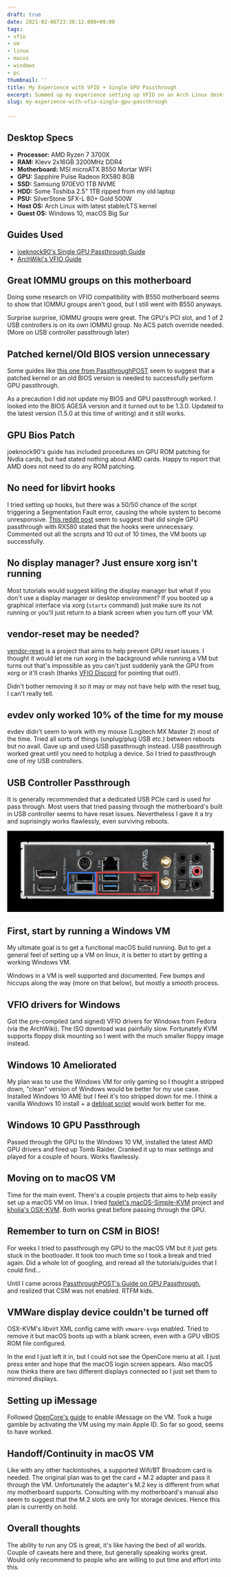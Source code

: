 ```yaml
---
draft: true
date: 2021-02-06T23:30:12.000+09:00
tags:
- vfio
- vm
- linux
- macos
- windows
- pc
thumbnail: ''
title: My Experience with VFIO + Single GPU Passthrough
excerpt: Summed up my experience setting up VFIO on an Arch Linux desktop.
slug: my-experience-with-vfio-single-gpu-passthrough

---
```

## Desktop Specs

* **Processor:** AMD Ryzen 7 3700X
* **RAM:** Klevv 2x16GB 3200MHz DDR4
* **Motherboard:** MSI microATX B550 Mortar WIFI
* **GPU:** Sapphire Pulse Radeon RX580 8GB
* **SSD:** Samsung 970EVO 1TB NVME
* **HDD:** Some Toshiba 2.5" 1TB ripped from my old laptop
* **PSU:** SilverStone SFX-L 80+ Gold 500W
* **Host OS:** Arch Linux with latest stable/LTS kernel
* **Guest OS:** Windows 10, macOS Big Sur

## Guides Used

* [joeknock90's Single GPU Passthrough Guide](https://github.com/joeknock90/Single-GPU-Passthrough)
* [ArchWiki's VFIO Guide](https://wiki.archlinux.org/index.php/PCI_passthrough_via_OVMF)

## Great IOMMU groups on this motherboard

Doing some research on VFIO compatibility with B550 motherboard seems to show that IOMMU groups aren't good, but I still went with B550 anyways.

Surprise surprise, IOMMU groups were great. The GPU's PCI slot, and 1 of 2 USB controllers is on its own IOMMU group. No ACS patch override needed. (More on USB controller passthrough later)

## Patched kernel/Old BIOS version unnecessary

Some guides like [this one from PassthroughPOST](https://passthroughpo.st/mac-os-vm-guide-part-2-gpu-passthrough-and-tweaks/) seem to suggest that a patched kernel or an old BIOS version is needed to successfully perform GPU passthrough.

As a precaution I did not update my BIOS and GPU passthrough worked. I looked into the BIOS AGESA version and it turned out to be 1.3.0. Updated to the latest version (1.5.0 at this time of writing) and it still works.

## GPU Bios Patch

joeknock90's guide has included procedures on GPU ROM patching for Nvdia cards, but had stated nothing about AMD cards. Happy to report that AMD does not need to do any ROM patching.

## No need for libvirt hooks

I tried setting up hooks, but there was a 50/50 chance of the script triggering a Segmentation Fault error, causing the whole system to become unresponsive. [This reddit post](https://www.reddit.com/r/VFIO/comments/dc3mu3/rx580_my_experiences_in_passthrough/) seem to suggest that did single GPU passthrough with RX580 stated that the hooks were unnecessary. Commented out all the scripts and 10 out of 10 times, the VM boots up successfully.

## No display manager? Just ensure xorg isn't running

Most tutorials would suggest killing the display manager but what if you don't use a display manager or desktop environment? If you booted up a graphical interface via xorg (`startx` command) just make sure its not running or you'll just return to a blank screen when you turn off your VM.

## vendor-reset may be needed?

[vendor-reset](https://www.reddit.com/r/VFIO/comments/jturbd/vendorreset_new_project_to_help_amd_users_vfio/) is a project that aims to help prevent GPU reset issues. I thought it would let me run xorg in the background while running a VM but turns out that's impossible as you can't just suddenly yank the GPU from xorg or it'll crash (thanks [VFIO Discord](https://www.reddit.com/r/VFIO/comments/5b5znr/click_here_to_join_the_vfio_discord_server/) for pointing that out!).

Didn't bother removing it so it may or may not have help with the reset bug, I can't really tell.

## evdev only worked 10% of the time for my mouse

evdev didn't seem to work with my mouse (Logitech MX Master 2) most of the time. Tried all sorts of things (unplug/plug USB etc.) between reboots but no avail. Gave up and used USB passthrough instead. USB passthrough worked great until you need to hotplug a device. So I tried to passthrough one of my USB controllers.

## USB Controller Passthrough

It is generally recommended that a dedicated USB PCIe card is used for pass through. Most users that tried passing through the motherboard's built in USB controller seems to have reset issues. Nevertheless I gave it a try and suprisingly works flawlessly, even surviving reboots.

![I/O layout of an MSI B550 MORTAR WIFI motherboard](/src/uploads/desktop-io.png "On the MSI B550 MORTAR WIFI, red ports are on one USB controller, and the blue ports + front ports are on another controller")

## First, start by running a Windows VM

My ultimate goal is to get a functional macOS build running. But to get a general feel of setting up a VM on linux, it is better to start by getting a working Windows VM.

Windows in a VM is well supported and documented. Few bumps and hiccups along the way (more on that below), but mostly a smooth process.

## VFIO drivers for Windows

Got the pre-compiled (and signed) VFIO drivers for Windows from Fedora (via the ArchWiki). The ISO download was painfully slow. Fortunately KVM supports floppy disk mounting so I went with the much smaller floppy image instead.

## Windows 10 Ameliorated

My plan was to use the Windows VM for only gaming so I thought a stripped down, "clean" version of Windows would be better for my use case. Installed Windows 10 AME but I feel it's too stripped down for me. I think a vanilla Windows 10 install + a [debloat script](https://github.com/bmrf/tron/blob/master/README.md) would work better for me.

## Windows 10 GPU Passthrough

Passed through the GPU to the Windows 10 VM, installed the latest AMD GPU drivers and fired up Tomb Raider. Cranked it up to max settings and played for a couple of hours. Works flawlessly.

## Moving on to macOS VM

Time for the main event. There's a couple projects that aims to help easily set up a macOS VM on linux. I tried [foxlet's macOS-Simple-KVM](https://github.com/foxlet/macOS-Simple-KVM) project and [kholia's OSX-KVM](https://github.com/kholia/OSX-KVM). Both works great before passing through the GPU.

## Remember to turn on CSM in BIOS!

For weeks I tried to passthrough my GPU to the macOS VM but it just gets stuck in the bootloader. It took too much time so I took a break and tried again. Did a whole lot of googling, and reread all the tutorials/guides that I could find...

Until I came across [PassthroughPOST's Guide on GPU Passthrough](https://passthroughpo.st/explaining-csm-efifboff-setting-boot-gpu-manually/),  
and realized that CSM was not enabled. RTFM kids.

## VMWare display device couldn't be turned off

OSX-KVM's libvirt XML config came with `vmware-svga` enabled. Tried to remove it but macOS boots up with a blank screen, even with a GPU vBIOS ROM file configured.

In the end I just left it in, but I could not see the OpenCore menu at all. I just press enter and hope that the macOS login screen appears. Also macOS now thinks there are two different displays connected so I just set them to mirrored displays.

## Setting up iMessage

Followed [OpenCore's guide](https://dortania.github.io/OpenCore-Post-Install/universal/iservices.html) to enable iMessage on the VM. Took a huge gamble by activating the VM using my main Apple ID. So far so good, seems to have worked.

## Handoff/Continuity in macOS VM

Like with any other hackintoshes, a supported Wifi/BT Broadcom card is needed. The original plan was to get the card + M.2 adapter and pass it through the VM. Unfortunately the adapter's M.2 key is different from what my motherboard supports. Consulting with my motherboard's manual also seem to suggest that the M.2 slots are only for storage devices. Hence this plan is currently on hold.

## Overall thoughts

The ability to run any OS is great, it's like having the best of all worlds.  
Couple of caveats here and there, but generally speaking works great.  
Would only recommend to people who are willing to put time and effort into this.